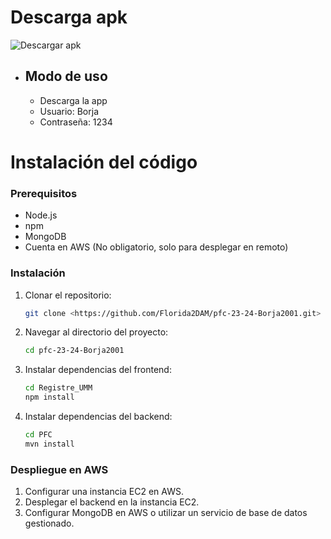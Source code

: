 

#   Descarga apk
![Descargar apk](https://github.com/Florida2DAM/pfc-23-24-Borja2001/blob/main/Documentos/QrAPK.jpeg)
  - ## Modo de uso
    -  Descarga la app
    -  Usuario: Borja
    -  Contraseña: 1234

# Instalación del código

### Prerequisitos

- Node.js
- npm
- MongoDB
- Cuenta en AWS (No obligatorio, solo para desplegar en remoto)

### Instalación

1. Clonar el repositorio:
    ```bash
    git clone <https://github.com/Florida2DAM/pfc-23-24-Borja2001.git>
    ```
2. Navegar al directorio del proyecto:
    ```bash
    cd pfc-23-24-Borja2001
    ```
3. Instalar dependencias del frontend:
    ```bash
    cd Registre_UMM
    npm install
    ```
4. Instalar dependencias del backend:
    ```bash
    cd PFC
    mvn install
    ```



### Despliegue en AWS

1. Configurar una instancia EC2 en AWS.
2. Desplegar el backend en la instancia EC2.
3. Configurar MongoDB en AWS o utilizar un servicio de base de datos gestionado.
